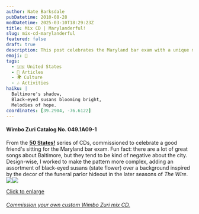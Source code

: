 ```yaml
---
author: Nate Barksdale
pubDatetime: 2010-08-28
modDatetime: 2025-03-10T18:29:23Z
title: Mix CD | Marylanderful!
slug: mix-cd-marylanderful
featured: false
draft: true
description: This post celebrates the Maryland bar exam with a unique mix of cultural references and design elements related to Baltimore.
emoji: 🌸
tags:
  - 🇺🇸 United States
  - 📖 Articles
  - 🌍 Culture
  - 🎶 Activities
haiku: |
  Baltimore's shadow,  
  Black-eyed susans blooming bright,  
  Melodies of hope.
coordinates: [39.2904, -76.6122]
---
```


#### Wimbo Zuri Catalog No. 049.1A09-1

From the [**50 States!**](https://www.natebarksdale.com/?tag=states) series of CDs, commissioned to celebrate a good friend's sitting for the Maryland bar exam. Fun fact: there are a lot of great songs about Baltimore, but they tend to be kind of negative about the city. Design-wise, I worked to make the pattern more complex, adding an assortment of black-eyed susans (state flower) over a background inspired by the decor of the funeral parlor hideout in the later seasons of _The Wire_. [![](https://www.natebarksdale.com/wp-content/uploads/portfolio/MD_260.jpg)](https://www.natebarksdale.com/wp-content/uploads/portfolio/MD_530.jpg)[![](https://www.natebarksdale.com/wp-content/uploads/portfolio/MD2_260.jpg)](https://www.natebarksdale.com/wp-content/uploads/portfolio/MD2_530.jpg)

[Click to enlarge](https://www.natebarksdale.com/wp-content/uploads/portfolio/MD_530.jpg)

###### [Commission your own custom Wimbo Zuri mix CD.](https://www.natebarksdale.com/?p=342)
